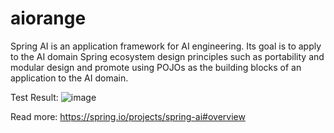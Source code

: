 # aiorange
Spring AI is an application framework for AI engineering. Its goal is to apply to the AI domain Spring ecosystem design principles such as portability and modular design and promote using POJOs as the building blocks of an application to the AI domain.

Test Result:
![image](https://github.com/user-attachments/assets/872de5e0-f54a-4f6b-a39d-32e248fed581)


Read more: https://spring.io/projects/spring-ai#overview
